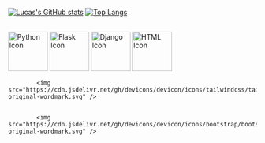 [![Lucas's GitHub stats](https://github-readme-stats.vercel.app/api?username=Sinuelo&show_icons=true&theme=codeSTACKr&icon_color=ed6905)](https://github.com/Sinuelo/github-readme-stats)
[![Top Langs](https://github-readme-stats.vercel.app/api/top-langs/?username=Sinuelo&theme=codeSTACKr&layout=compact&hide=procfile)](https://github.com/Sinuelo/github-readme-stats)

<div style="display: inline_block"><br> 
            <img    src="https://cdn.jsdelivr.net/gh/devicons/devicon/icons/python/python-original-wordmark.svg" alt="Python Icon" height="80"/>
            <img    src="https://cdn.jsdelivr.net/gh/devicons/devicon/icons/flask/flask-original.svg"  alt="Flask Icon" height="80"/>
            <img src="https://cdn.jsdelivr.net/gh/devicons/devicon/icons/django/django-plain-wordmark.svg" alt="Django Icon" height="80"/>
            <img src="https://cdn.jsdelivr.net/gh/devicons/devicon/icons/html5/html5-plain-wordmark.svg"  alt="HTML Icon" height="80"/>

            <img src="https://cdn.jsdelivr.net/gh/devicons/devicon/icons/tailwindcss/tailwindcss-original-wordmark.svg" />
          

            <img src="https://cdn.jsdelivr.net/gh/devicons/devicon/icons/bootstrap/bootstrap-original-wordmark.svg" />
          
  
            
       
          
